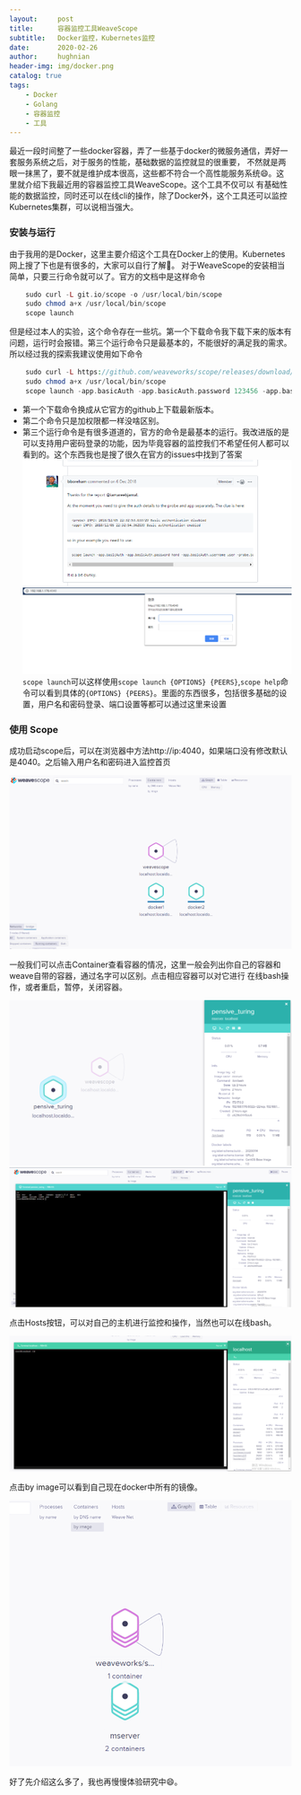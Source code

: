 ```yaml
---
layout:     post   				    
title:      容器监控工具WeaveScope
subtitle:   Docker监控，Kubernetes监控
date:       2020-02-26				
author:     hughnian				
header-img: img/docker.png
catalog: true 						
tags:							
    - Docker
    - Golang
    - 容器监控
    - 工具
---
```


最近一段时间整了一些docker容器，弄了一些基于docker的微服务通信，弄好一套服务系统之后，对于服务的性能，基础数据的监控就显的很重要，
不然就是两眼一抹黑了，要不就是维护成本很高，这些都不符合一个高性能服务系统😄。这里就介绍下我最近用的容器监控工具WeaveScope。这个工具不仅可以
有基础性能的数据监控，同时还可以在线cli的操作，除了Docker外，这个工具还可以监控Kubernetes集群，可以说相当强大。   

### 安装与运行
由于我用的是Docker，这里主要介绍这个工具在Docker上的使用。Kubernetes网上搜了下也是有很多的，大家可以自行了解🤭。
对于WeaveScope的安装相当简单，只要三行命令就可以了。官方的文档中是这样命令
```php
    sudo curl -L git.io/scope -o /usr/local/bin/scope
    sudo chmod a+x /usr/local/bin/scope
    scope launch
```
但是经过本人的实验，这个命令存在一些坑。第一个下载命令我下载下来的版本有问题，运行时会报错。第三个运行命令只是最基本的，不能很好的满足我的需求。
所以经过我的探索我建议使用如下命令
```php
    sudo curl -L https://github.com/weaveworks/scope/releases/download/latest_release/scope -o /usr/local/bin/scope
    sudo chmod a+x /usr/local/bin/scope
    scope launch -app.basicAuth -app.basicAuth.password 123456 -app.basicAuth.username user -probe.basicAuth -probe.basicAuth.password 123456 -probe.basicAuth.username user
```
- 第一个下载命令换成从它官方的github上下载最新版本。
- 第二个命令只是加权限都一样没啥区别。
- 第三个运行命令是有很多道道的，官方的命令是最基本的运行。我改进版的是可以支持用户密码登录的功能，因为毕竟容器的监控我们不希望任何人都可以看到的。这个东西我也是搜了很久在官方的issues中找到了答案
![](/img/weave1.png)
![](/img/weave2.png)
`scope launch`可以这样使用`scope launch {OPTIONS} {PEERS}`,`scope help`命令可以看到具体的`{OPTIONS} {PEERS}`。里面的东西很多，包括很多基础的设置，用户名和密码登录、端口设置等都可以通过这里来设置    

### 使用 Scope
成功启动scope后，可以在浏览器中方法http://ip:4040，如果端口没有修改默认是4040。之后输入用户名和密码进入监控首页    

![](/img/weave5.png)   

一般我们可以点击Container查看容器的情况，这里一般会列出你自己的容器和weave自带的容器，通过名字可以区别。点击相应容器可以对它进行
在线bash操作，或者重启，暂停，关闭容器。   

![](/img/weave3.png)
![](/img/weave4.png)   

点击Hosts按钮，可以对自己的主机进行监控和操作，当然也可以在线bash。  
   
![](/img/weave6.png)   

点击by image可以看到自己现在docker中所有的镜像。   

![](/img/weave7.png)   


好了先介绍这么多了，我也再慢慢体验研究中😄。
